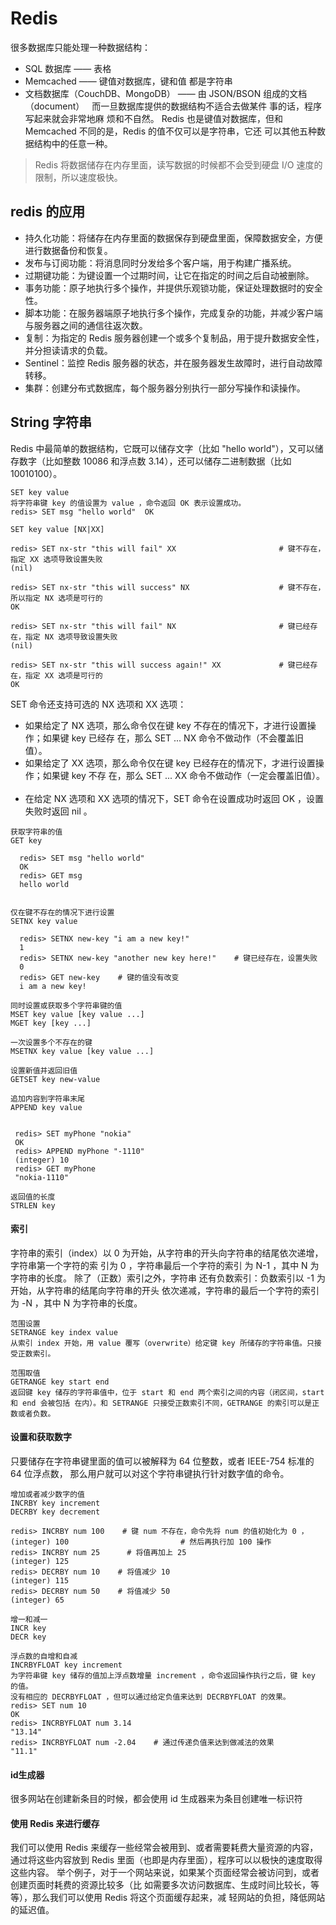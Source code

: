 # Redis

很多数据库只能处理一种数据结构： 
- SQL 数据库 —— 表格 
- Memcached —— 键值对数据库，键和值 都是字符串 
- 文档数据库（CouchDB、MongoDB） —— 由 JSON/BSON 组成的文档（document）   
而一旦数据库提供的数据结构不适合去做某件 事的话，程序写起来就会非常地麻 烦和不自然。
Redis 也是键值对数据库，但和 Memcached 不同的是，Redis 的值不仅可以是字符串，它还 可以其他五种数据结构中的任意一种。

> Redis 将数据储存在内存里面，读写数据的时候都不会受到硬盘 I/O 速度的限制，所以速度极快。

## redis 的应用
- 持久化功能：将储存在内存里面的数据保存到硬盘里面，保障数据安全，方便进行数据备份和恢复。
- 发布与订阅功能：将消息同时分发给多个客户端，用于构建广播系统。
- 过期键功能：为键设置一个过期时间，让它在指定的时间之后自动被删除。
- 事务功能：原子地执行多个操作，并提供乐观锁功能，保证处理数据时的安全性。
- 脚本功能：在服务器端原子地执行多个操作，完成复杂的功能，并减少客户端与服务器之间的通信往返次数。
- 复制：为指定的 Redis 服务器创建一个或多个复制品，用于提升数据安全性，并分担读请求的负载。
- Sentinel：监控 Redis 服务器的状态，并在服务器发生故障时，进行自动故障转移。
- 集群：创建分布式数据库，每个服务器分别执行一部分写操作和读操作。


## String 字符串
Redis 中最简单的数据结构，它既可以储存文字（比如 "hello world"），又可以储存数字（比如整数 10086 和浮点数 3.14），还可以储存二进制数据（比如 10010100）。

```
SET key value
将字符串键 key 的值设置为 value ，命令返回 OK 表示设置成功。 
redis> SET msg "hello world"  OK
```
```
SET key value [NX|XX]

redis> SET nx-str "this will fail" XX                       # 键不存在，指定 XX 选项导致设置失败  
(nil)  

redis> SET nx-str "this will success" NX                    # 键不存在，所以指定 NX 选项是可行的  
OK  

redis> SET nx-str "this will fail" NX                       # 键已经存在，指定 NX 选项导致设置失败  
(nil)  

redis> SET nx-str "this will success again!" XX             # 键已经存在，指定 XX 选项是可行的  
OK

```
SET 命令还支持可选的 NX 选项和 XX 选项：
- 如果给定了 NX 选项，那么命令仅在键 key 不存在的情况下，才进行设置操作；如果键 key 已经存 在，那么 SET ... NX 命令不做动作（不会覆盖旧值）。 
- 如果给定了 XX 选项，那么命令仅在键 key 已经存在的情况下，才进行设置操作；如果键 key 不存 在，那么 SET ... XX 命令不做动作（一定会覆盖旧值）。  
- 在给定 NX 选项和 XX 选项的情况下，SET 命令在设置成功时返回 OK ，设置失败时返回 nil 。

```
获取字符串的值
GET key

  redis> SET msg "hello world"  
  OK  
  redis> GET msg  
  hello world
 
```

```
仅在键不存在的情况下进行设置
SETNX key value

  redis> SETNX new-key "i am a new key!"  
  1  
  redis> SETNX new-key "another new key here!"    # 键已经存在，设置失败  
  0  
  redis> GET new-key    # 键的值没有改变  
  i am a new key!

```

```
同时设置或获取多个字符串键的值
MSET key value [key value ...] 
MGET key [key ...] 
```

```
一次设置多个不存在的键
MSETNX key value [key value ...]
```

```
设置新值并返回旧值
GETSET key new-value 
```

```
追加内容到字符串末尾
APPEND key value


 redis> SET myPhone "nokia"  
 OK
 redis> APPEND myPhone "-1110"  
 (integer) 10
 redis> GET myPhone  
 "nokia-1110"
```

```
返回值的长度
STRLEN key
```

#### 索引
字符串的索引（index）以 0 为开始，从字符串的开头向字符串的结尾依次递增，字符串第一个字符的索 引为 0 ，字符串最后一个字符的索引 为 N-1 ，其中 N 为字符串的长度。
除了（正数）索引之外，字符串 还有负数索引：负数索引以 -1 为开始，从字符串的结尾向字符串的开头 依次递减，字符串的最后一个字符的索引 为 -N ，其中 N 为字符串的长度。

```
范围设置
SETRANGE key index value
从索引 index 开始，用 value 覆写（overwrite）给定键 key 所储存的字符串值。只接受正数索引。

```
```
范围取值
GETRANGE key start end
返回键 key 储存的字符串值中，位于 start 和 end 两个索引之间的内容（闭区间，start 和 end 会被包括 在内）。和 SETRANGE 只接受正数索引不同，GETRANGE 的索引可以是正数或者负数。

```

#### 设置和获取数字
只要储存在字符串键里面的值可以被解释为 64 位整数，或者 IEEE-754 标准的 64 位浮点数， 那么用户就可以对这个字符串键执行针对数字值的命令。

```
增加或者减少数字的值
INCRBY key increment 
DECRBY key decrement 

redis> INCRBY num 100    # 键 num 不存在，命令先将 num 的值初始化为 0 ，  
(integer) 100                         # 然后再执行加 100 操作
redis> INCRBY num 25      # 将值再加上 25 
(integer) 125
redis> DECRBY num 10    # 将值减少 10 
(integer) 115
redis> DECRBY num 50    # 将值减少 50 
(integer) 65
```

```
增一和减一
INCR key 
DECR key 
```

```
浮点数的自增和自减
INCRBYFLOAT key increment
为字符串键 key 储存的值加上浮点数增量 increment ，命令返回操作执行之后，键 key 的值。
没有相应的 DECRBYFLOAT ，但可以通过给定负值来达到 DECRBYFLOAT 的效果。
redis> SET num 10 
OK 
redis> INCRBYFLOAT num 3.14 
"13.14" 
redis> INCRBYFLOAT num -2.04    # 通过传递负值来达到做减法的效果 
"11.1"
```

#### id生成器
很多网站在创建新条目的时候，都会使用 id 生成器来为条目创建唯一标识符

#### 使用 Redis 来进行缓存
我们可以使用 Redis 来缓存一些经常会被用到、或者需要耗费大量资源的内容，通过将这些内容放到 Redis 里面（也即是内存里面），程序可以以极快的速度取得 这些内容。
举个例子，对于一个网站来说，如果某个页面经常会被访问到，或者创建页面时耗费的资源比较多（比 如需要多次访问数据库、生成时间比较长，等等），那么我们可以使用 Redis 将这个页面缓存起来，减 轻网站的负担，降低网站的延迟值。




 



 
